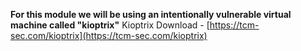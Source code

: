 
**For this module we will be using an intentionally vulnerable virtual machine called "kioptrix"**
Kioptrix Download - [https://tcm-sec.com/kioptrix](https://tcm-sec.com/kioptrix)



